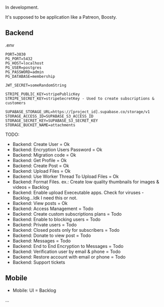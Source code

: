 In development.

It's supposed to be application like a Patreon, Boosty.

## Backend

.env

```
PORT=3030
PG_PORT=5432
PG_HOST=localhost
PG_USER=postgres
PG_PASSWORD=admin
PG_DATABASE=membership

JWT_SECRET=someRandomString

STRIPE_PUBLIC_KEY=stripePublicKey
STRIPE_SECRET_KEY=stripeSecretKey - Used to create subscriptions & customers

SUPABASE_STORAGE_URL=https://[project_id].supabase.co/storage/v1
STORAGE_ACCESS_ID=SUPABASE_S3_ACCESS_ID
STORAGE_SECRET_KEY=SUPABASE_S3_SECRET_KEY
STORAGE_BUCKET_NAME=attachments

```

TODO:

-   Backend: Create User = Ok
-   Backend: Encryption Users Password = Ok
-   Backend: Migration code = Ok
-   Backend: Get Profile = Ok
-   Backend: Create Post = Ok
-   Backend: Upload Files = Ok
-   Backend: Use Worker Thread To Upload Files = Ok
-   Backend: Format Files. ex.: Create low quality thumbnails for images & videos = Backlog
-   Backend: Enable upload Execeutable apps. Check for viruses - Backlog...Idk I need this or not.
-   Backend: View posts = Ok
-   Backend: Access Management = Todo
-   Backend: Create custom subscriptions plans = Todo
-   Backend: Enable to blocking users = Todo
-   Backend: Private users = Todo
-   Backend: Closed posts only for subscribers = Todo
-   Backend: Donate to view post = Todo
-   Backend: Messages = Todo
-   Backend: End to End Encryption to Messages = Todo
-   Backend: Verification user by email & phone = Todo
-   Backend: Restore account with email or phone = Todo
-   Backend: Support tickets

## Mobile

-   Mobile: UI = Backlog

...
